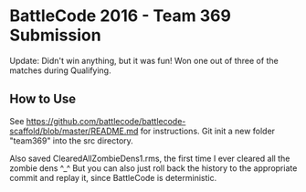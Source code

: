 BattleCode 2016 - Team 369 Submission
=====================================

Update: Didn't win anything, but it was fun! Won one out of three of the matches during Qualifying.

How to Use
----------

See https://github.com/battlecode/battlecode-scaffold/blob/master/README.md for instructions.
Git init a new folder "team369" into the src directory.

Also saved ClearedAllZombieDens1.rms, the first time I ever cleared all the zombie dens ^_^
But you can also just roll back the history to the appropriate commit and replay it, since BattleCode is deterministic.
